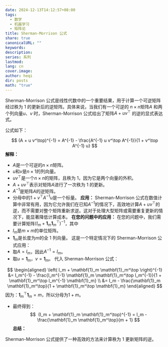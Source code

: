 ```yaml
---
date: 2024-12-13T14:12:57+08:00
tags:
  - 数学
  - 机器学习
  - 矩阵论
title: Sherman-Morrison 公式
share: true
canonicalURL: ""
keywords: 
description: 
series: 系列
lastmod: 
lang: cn
cover.image: 
author: heqi
dir: posts
math: "true"
---
```


Sherman-Morrison 公式是线性代数中的一个重要结果，用于计算一个可逆矩阵经过秩为 1 的更新后的逆矩阵。具体来说，当我们有一个可逆的 $n \times n$矩阵$A$ 和两个列向量$u$、$v$ 时，Sherman-Morrison 公式给出了矩阵$A + u v^\top$ 的逆的显式表达式。

公式如下：
  
$$
(A + u v^\top)^{-1} = A^{-1} - \frac{A^{-1} u v^\top A^{-1}}{1 + v^\top A^{-1} u}
$$
**解释：**
  
- $A$是一个可逆的$n \times n$矩阵。
- $u$和$v$是$n \times 1$的列向量。
- $u v^\top$是一个$n \times n$的矩阵，且秩为 1，因为它是两个向量的外积。
- $A + u v^\top$表示对矩阵$A$进行了一次秩为 1 的更新。
- $A^{-1}$是矩阵$A$的逆矩阵。
- 分母中的$1 + v^\top A^{-1} u$是一个标量。 
**应用：**
Sherman-Morrison 公式在数值计算中非常有用，因为它允许我们在已知$A^{-1}$的情况下，高效地计算$A + u v^\top$的逆，而不需要对整个矩阵重新求逆。这对于处理大型矩阵或需要重复更新的情况下，能显著降低计算成本。
**在您的问题中的应用：**
在您的问题中，我们需要计算矩阵$(I_m + \mathbf{1}_m \mathbf{1}_m^\top)^{-1}$，其中
- $I_m$是$m \times m$的单位矩阵。
- $\mathbf{1}_m$是长度为$m$的全 1 列向量。
这是一个特定情况下的 Sherman-Morrison 公式应用：
- 取$A = I_m$，因此$A^{-1} = I_m$。
- 取$u = \mathbf{1}_m$，$v = \mathbf{1}_m$。
代入 Sherman-Morrison 公式：

$$
\begin{aligned}
\left( I_m + \mathbf{1}_m \mathbf{1}_m^\top \right)^{-1} &= I_m^{-1} - \frac{I_m^{-1} \mathbf{1}_m \mathbf{1}_m^\top I_m^{-1}}{1 + \mathbf{1}_m^\top I_m^{-1} \mathbf{1}_m} \\
&= I_m - \frac{\mathbf{1}_m \mathbf{1}_m^\top}{1 + \mathbf{1}_m^\top \mathbf{1}_m}
\end{aligned}
$$
因为：$\mathbf{1}_m^\top \mathbf{1}_m = m$，所以分母为$1 + m$。
- 最终得到：
$$  
(I_m + \mathbf{1}_m \mathbf{1}_m^\top)^{-1} = I_m - \frac{\mathbf{1}_m \mathbf{1}_m^\top}{m + 1}
$$
**总结：**


Sherman-Morrison 公式提供了一种高效的方法来计算秩为 1 更新矩阵的逆。

